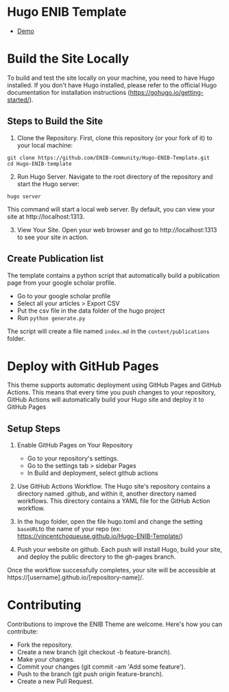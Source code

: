 # Hugo ENIB Template

* [Demo](https://enib-community.github.io/Hugo-ENIB-Template/)

# Build the Site Locally

To build and test the site locally on your machine, you need to have Hugo installed. If you don't have Hugo installed, please refer to the official Hugo documentation for installation instructions (https://gohugo.io/getting-started/).

## Steps to Build the Site

1. Clone the Repository. First, clone this repository (or your fork of it) to your local machine:

```
git clone https://github.com/ENIB-Community/Hugo-ENIB-Template.git
cd Hugo-ENIB-template
```

2. Run Hugo Server. Navigate to the root directory of the repository and start the Hugo server:

```
hugo server
```

This command will start a local web server. By default, you can view your site at http://localhost:1313.

3. View Your Site. Open your web browser and go to http://localhost:1313 to see your site in action.

## Create Publication list

The template contains a python script that automatically build a publication page from your google scholar profile.

* Go to your google scholar profile
* Select all your articles > Export CSV
* Put the csv file in the data folder of the hugo project
* Run `python generate.py`

The script will create a file named `index.md` in the `content/publications` folder.


# Deploy with GitHub Pages

This theme supports automatic deployment using GitHub Pages and GitHub Actions. This means that every time you push changes to your repository, GitHub Actions will automatically build your Hugo site and deploy it to GitHub Pages

## Setup Steps

1. Enable GitHub Pages on Your Repository
    * Go to your repository's settings.
    * Go to the settings tab > sidebar Pages
    * In Build and deployment, select github actions

2. Use GitHub Actions Workflow. The Hugo site's repository contains a directory named .github, and within it, another directory named workflows. This directory contains a YAML file for the GitHub Action workflow. 

3. In the hugo folder, open the file hugo.toml and change the setting `baseURL`to the name of your repo (ex: https://vincentchoqueuse.github.io/Hugo-ENIB-Template/)

4. Push your website on github. Each push will install Hugo, build your site, and deploy the public directory to the gh-pages branch.

Once the workflow successfully completes, your site will be accessible at https://[username].github.io/[repository-name]/.


# Contributing

Contributions to improve the ENIB Theme are welcome. Here's how you can contribute:

* Fork the repository.
* Create a new branch (git checkout -b feature-branch).
* Make your changes.
* Commit your changes (git commit -am 'Add some feature').
* Push to the branch (git push origin feature-branch).
* Create a new Pull Request.
